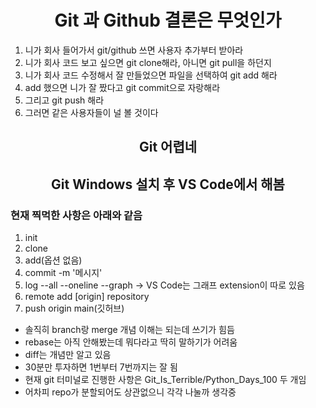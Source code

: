 <div align = "center">
  
# Git 과 Github 결론은 무엇인가

</div>

1. 니가 회사 들어가서 git/github 쓰면 사용자 추가부터 받아라
2. 니가 회사 코드 보고 싶으면 git clone해라, 아니면 git pull을 하던지
3. 니가 회사 코드 수정해서 잘 만들었으면 파일을 선택하여 git add 해라
4. add 했으면 니가 잘 짰다고 git commit으로 자랑해라
5. 그리고 git push 해라
6. 그러면 같은 사용자들이 널 볼 것이다

<div align = "center">
  
## Git 어렵네
## Git Windows 설치 후 VS Code에서 해봄

</div>

### 현재 찍먹한 사항은 아래와 같음
1. init
2. clone
3. add(옵션 없음)
4. commit -m '메시지'
5. log --all --oneline --graph -> VS Code는 그래프 extension이 따로 있음
6. remote add [origin] repository
7. push origin main(깃허브)

- 솔직히 branch랑 merge 개념 이해는 되는데 쓰기가 힘듬
- rebase는 아직 안해봤는데 뭐다라고 딱히 말하기가 어려움
- diff는 개념만 알고 있음
- 30분만 투자하면 1번부터 7번까지는 잘 됨
- 현재 git 터미널로 진행한 사항은 Git_Is_Terrible/Python_Days_100 두 개임
- 어차피 repo가 분할되어도 상관없으니 각각 나눌까 생각중
